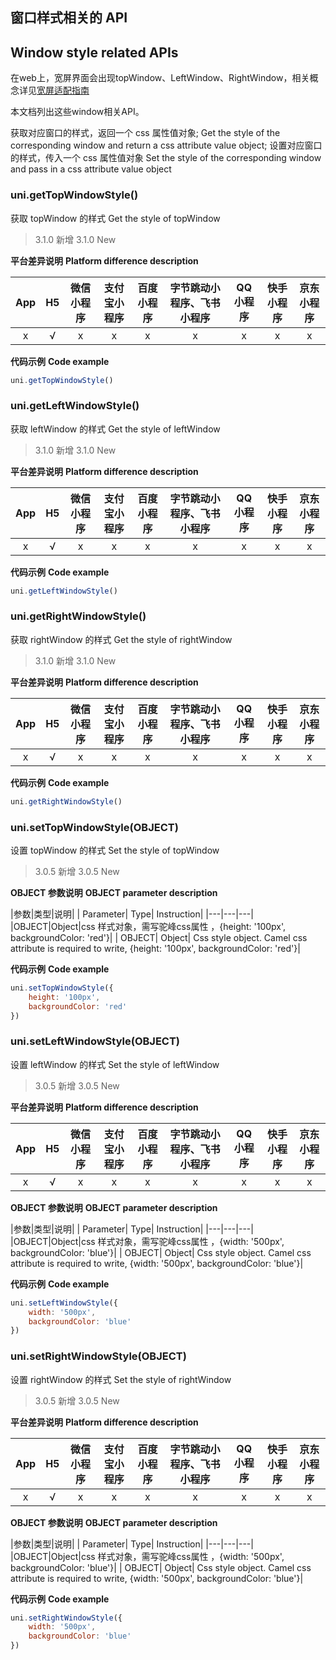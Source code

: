 ## 窗口样式相关的 API
## Window style related APIs

在web上，宽屏界面会出现topWindow、LeftWindow、RightWindow，相关概念详见[宽屏适配指南](../../tutorial/adapt.md)

本文档列出这些window相关API。

获取对应窗口的样式，返回一个 css 属性值对象;
Get the style of the corresponding window and return a css attribute value object;
设置对应窗口的样式，传入一个 css 属性值对象
Set the style of the corresponding window and pass in a css attribute value object

### uni.getTopWindowStyle()

获取 topWindow 的样式
Get the style of topWindow

> 3.1.0 新增
> 3.1.0 New

**平台差异说明**
**Platform difference description**

|App|H5|微信小程序|支付宝小程序|百度小程序|字节跳动小程序、飞书小程序|QQ小程序|快手小程序|京东小程序|
|:-:|:-:|:-:|:-:|:-:|:-:|:-:|:-:|:-:|
|x|√|x|x|x|x|x|x|x|

**代码示例**
**Code example**

```javascript
uni.getTopWindowStyle()
```

### uni.getLeftWindowStyle()

获取 leftWindow 的样式
Get the style of leftWindow

> 3.1.0 新增
> 3.1.0 New

**平台差异说明**
**Platform difference description**

|App|H5|微信小程序|支付宝小程序|百度小程序|字节跳动小程序、飞书小程序|QQ小程序|快手小程序|京东小程序|
|:-:|:-:|:-:|:-:|:-:|:-:|:-:|:-:|:-:|
|x|√|x|x|x|x|x|x|x|

**代码示例**
**Code example**

```javascript
uni.getLeftWindowStyle()
```

### uni.getRightWindowStyle()

获取 rightWindow 的样式
Get the style of rightWindow

> 3.1.0 新增
> 3.1.0 New

**平台差异说明**
**Platform difference description**

|App|H5|微信小程序|支付宝小程序|百度小程序|字节跳动小程序、飞书小程序|QQ小程序|快手小程序|京东小程序|
|:-:|:-:|:-:|:-:|:-:|:-:|:-:|:-:|:-:|
|x|√|x|x|x|x|x|x|x|

**代码示例**
**Code example**

```javascript
uni.getRightWindowStyle()
```

### uni.setTopWindowStyle(OBJECT)

设置 topWindow 的样式
Set the style of topWindow

> 3.0.5 新增
> 3.0.5 New

**OBJECT 参数说明**
**OBJECT parameter description**

|参数|类型|说明|
| Parameter| Type| Instruction|
|---|---|---|
|OBJECT|Object|css 样式对象，需写驼峰css属性 ，{height: '100px', backgroundColor: 'red'}|
| OBJECT| Object| Css style object. Camel css attribute is required to write, {height: '100px', backgroundColor: 'red'}|

**代码示例**
**Code example**

```javascript
uni.setTopWindowStyle({
    height: '100px', 
    backgroundColor: 'red'
})
```

### uni.setLeftWindowStyle(OBJECT)

设置 leftWindow 的样式
Set the style of leftWindow

> 3.0.5 新增
> 3.0.5 New

**平台差异说明**
**Platform difference description**

|App|H5|微信小程序|支付宝小程序|百度小程序|字节跳动小程序、飞书小程序|QQ小程序|快手小程序|京东小程序|
|:-:|:-:|:-:|:-:|:-:|:-:|:-:|:-:|:-:|
|x|√|x|x|x|x|x|x|x|

**OBJECT 参数说明**
**OBJECT parameter description**

|参数|类型|说明|
| Parameter| Type| Instruction|
|---|---|---|
|OBJECT|Object|css 样式对象，需写驼峰css属性 ，{width: '500px', backgroundColor: 'blue'}|
| OBJECT| Object| Css style object. Camel css attribute is required to write, {width: '500px', backgroundColor: 'blue'}|

**代码示例**
**Code example**

```javascript
uni.setLeftWindowStyle({
    width: '500px', 
    backgroundColor: 'blue'
})
```

### uni.setRightWindowStyle(OBJECT)

设置 rightWindow 的样式
Set the style of rightWindow

> 3.0.5 新增
> 3.0.5 New

**平台差异说明**
**Platform difference description**

|App|H5|微信小程序|支付宝小程序|百度小程序|字节跳动小程序、飞书小程序|QQ小程序|快手小程序|京东小程序|
|:-:|:-:|:-:|:-:|:-:|:-:|:-:|:-:|:-:|
|x|√|x|x|x|x|x|x|x|

**OBJECT 参数说明**
**OBJECT parameter description**

|参数|类型|说明|
| Parameter| Type| Instruction|
|---|---|---|
|OBJECT|Object|css 样式对象，需写驼峰css属性 ，{width: '500px', backgroundColor: 'blue'}|
| OBJECT| Object| Css style object. Camel css attribute is required to write, {width: '500px', backgroundColor: 'blue'}|

**代码示例**
**Code example**

```javascript
uni.setRightWindowStyle({
    width: '500px', 
    backgroundColor: 'blue'
})
```

<!-- 
## 显示或隐藏窗口的 API

显示或隐藏对应的窗口

### uni.showTopWindow()

显示 topWindow

> 3.0.5 新增
> 3.0.5 New

**平台差异说明**
**Platform difference description**

|App|H5|微信小程序|支付宝小程序|百度小程序|字节跳动小程序、飞书小程序|QQ小程序|
|:-:|:-:|:-:|:-:|:-:|:-:|:-:|
|x|√|x|x|x|x|x|

**代码示例**
**Code example**

```javascript
uni.showTopWindow()
```

### uni.showLeftWindow()

显示 leftWindow

> 3.0.5 新增
> 3.0.5 New

**平台差异说明**
**Platform difference description**

|App|H5|微信小程序|支付宝小程序|百度小程序|字节跳动小程序、飞书小程序|QQ小程序|
|:-:|:-:|:-:|:-:|:-:|:-:|:-:|
|x|√|x|x|x|x|x|

**代码示例**
**Code example**

```javascript
uni.showLeftWindow()
```

### uni.showRightWindow()

显示 rightWindow

> 3.0.5 新增
> 3.0.5 New

**平台差异说明**
**Platform difference description**

|App|H5|微信小程序|支付宝小程序|百度小程序|字节跳动小程序、飞书小程序|QQ小程序|
|:-:|:-:|:-:|:-:|:-:|:-:|:-:|
|x|√|x|x|x|x|x|

**代码示例**
**Code example**

```javascript
uni.showRightWindow()
```

### uni.hideTopWindow()

隐藏 topWindow

> 3.0.5 新增
> 3.0.5 New

**平台差异说明**
**Platform difference description**

|App|H5|微信小程序|支付宝小程序|百度小程序|字节跳动小程序、飞书小程序|QQ小程序|
|:-:|:-:|:-:|:-:|:-:|:-:|:-:|
|x|√|x|x|x|x|x|

**代码示例**
**Code example**

```javascript
uni.hideTopWindow()
```

### uni.hideLeftWindow()

隐藏 leftWindow

> 3.0.5 新增
> 3.0.5 New

**平台差异说明**
**Platform difference description**

|App|H5|微信小程序|支付宝小程序|百度小程序|字节跳动小程序、飞书小程序|QQ小程序|
|:-:|:-:|:-:|:-:|:-:|:-:|:-:|
|x|√|x|x|x|x|x|

**代码示例**
**Code example**

```javascript
uni.hideLeftWindow()
```

### uni.hideRightWindow()

隐藏 rightWindow

> 3.0.5 新增
> 3.0.5 New

**平台差异说明**
**Platform difference description**

|App|H5|微信小程序|支付宝小程序|百度小程序|字节跳动小程序、飞书小程序|QQ小程序|
|:-:|:-:|:-:|:-:|:-:|:-:|:-:|
|x|√|x|x|x|x|x|

**代码示例**
**Code example**

```javascript
uni.hideRightWindow()
``` 
-->
